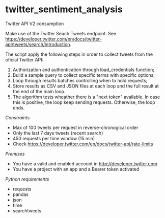 # twitter_sentiment_analysis
Twitter API V2 consumption

Make use of the Twitter Seach Tweets endpoint. See https://developer.twitter.com/en/docs/twitter-api/tweets/search/introduction.

The script apply the following steps in order to collect tweets from the oficial Twitter API:

1. Authorization and authentication through load_credentials function;
2. Build a sample query to collect specific terms with specific options;
3. Loop through results batches controlling when to hold requests;
4. Store results as CSV and JSON files at each loop and the full result at the end of the main loop.
5. The algorithm tests wheather there is a "next token" available. In case this is positive, the loop keep sending requests. Otherwise, the loop ends.

*Constraints*

- Max of 100 tweets per request in reverse-chronogical order
- Only the last 7 days tweets (recent search)
- 450 requests per time window (15 min)
- Check https://developer.twitter.com/en/docs/twitter-api/rate-limits

*Premises*

- You have a valid and enabled account in http://developer.twitter.com
- You have a project with an app and a Bearer token activated

*Python requirements*

- requests
- pandas
- json
- time
- searchtweets
